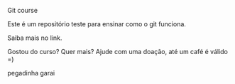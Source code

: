 Git course

Este é um repositório teste para ensinar como o git funciona.

Saiba mais no link.

Gostou do curso? Quer mais? Ajude com uma doação, até um café é válido =)

pegadinha garai
